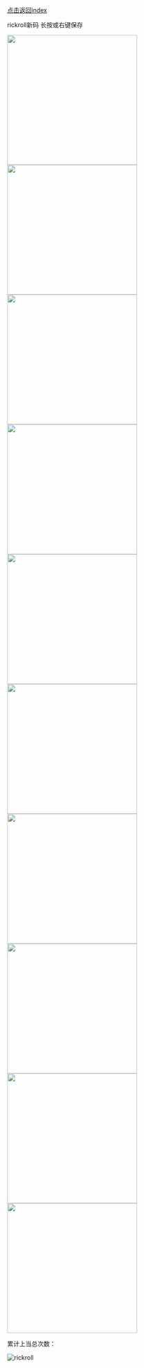 [点击返回index](https://arcxingye.github.io/)

rickroll新码 长按或右键保存

<img width="300" height="300" src="https://imgs.wiki/imgs/2023/08/23/ef734409c2a62213.jpg"/>

<img width="300" height="300" src="https://imgs.wiki/imgs/2023/08/23/41b68ce6befa40e5.jpg"/>

<img width="300" height="300" src="https://imgs.wiki/imgs/2023/08/23/4936d51366f7196a.jpg"/>

<img width="300" height="300" src="https://imgs.wiki/imgs/2023/08/23/8cd8447d87e8faa9.jpg"/>

<img width="300" height="300" src="https://imgs.wiki/imgs/2023/08/23/31fa563a1cd6a2b5.jpg"/>

<img width="300" height="300" src="https://imgs.wiki/imgs/2023/08/23/b0b1100063bf3386.jpg"/>

<img width="300" height="300" src="https://imgs.wiki/imgs/2023/08/23/6dfdbb8a0b3549e4.jpg"/>

<img width="300" height="300" src="https://imgs.wiki/imgs/2023/08/23/d244deb9d16c2ff2.jpg"/>

<img width="300" height="300" src="https://imgs.wiki/imgs/2023/08/23/35bdc3f89e473619.jpg"/>

<img width="300" height="300" src="https://imgs.wiki/imgs/2023/08/23/b66d09b2099dbb33.jpg"/>

累计上当总次数：

![rickroll](https://count.getloli.com/get/@rickroll)
